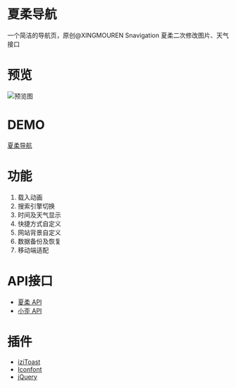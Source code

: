 # 夏柔导航
一个简洁的导航页，原创@XINGMOUREN Snavigation 夏柔二次修改图片、天气接口
# 预览
![预览图](预览图.png)
# DEMO
<a href="http://nav.aa1.cn" target="_blank">夏柔导航</a>

# 功能
1. 载入动画
2. 搜索引擎切换
3. 时间及天气显示
4. 快捷方式自定义
5. 网站背景自定义
6. 数据备份及恢复
7. 移动端适配

# API接口
<ul dir="auto">
<li><a href="https://api.aa1.cn/" rel="nofollow">夏柔 API</a></li>
<li><a href="https://api.ixiaowai.cn/" rel="nofollow">小歪 API</a></li>
</ul>

# 插件
<ul dir="auto">
<li><a href="https://izitoast.marcelodolza.com/" rel="nofollow">iziToast</a></li>
<li><a href="https://www.iconfont.cn/" rel="nofollow">Iconfont</a></li>
<li><a href="https://jquery.com/" rel="nofollow">jQuery</a></li>
</ul>
